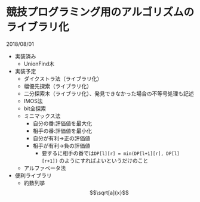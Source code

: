 ﻿# 競技プログラミング用のアルゴリズムのライブラリ化
2018/08/01

- 実装済み
	- UnionFind木
- 実装予定
	- ダイクストラ法（ライブラリ化）
 	- 幅優先探索（ライブラリ化）
	- 二分探索木（ライブラリ化）、発見できなかった場合の不等号処理も記述
	- IMOS法
	- bit全探索
	- ミニマックス法
		- 自分の番:評価値を最大化
		- 相手の番:評価値を最小化
		- 自分が有利→正の評価値
		- 相手が有利→負の評価値
			- 要するに相手の番では```DP[l][r] = min(DP[l+1][r], DP[l][r+1])```
			のようにすればよいというだけのこと
	- アルファベータ法
- 便利ライブラリ
	- 約数列挙 $$\sqrt[a]{x}$$
